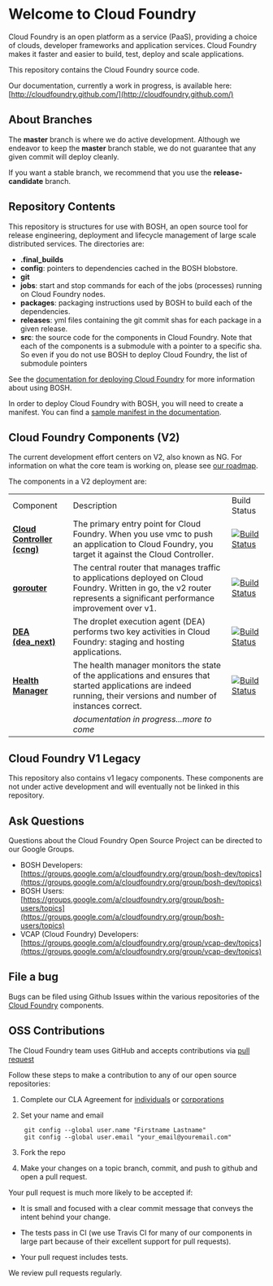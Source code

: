 # Welcome to Cloud Foundry

Cloud Foundry is an open platform as a service (PaaS), providing a choice of clouds, developer frameworks and application services. Cloud Foundry makes it faster and easier to build, test, deploy and scale applications.

This repository contains the Cloud Foundry source code.

Our documentation, currently a work in progress, is available here: [http://cloudfoundry.github.com/](http://cloudfoundry.github.com/)

## About Branches

The **master** branch is where we do active development. Although we endeavor to keep the **master** branch stable, we do not guarantee that any given commit will deploy cleanly.

If you want a stable branch, we recommend that you use the **release-candidate** branch.

## Repository Contents

This repository is structures for use with BOSH, an open source tool for release engineering, deployment and lifecycle management of large scale distributed services. The directories are:

- **.final_builds**
- **config**: pointers to dependencies cached in the BOSH blobstore.
- **git**
- **jobs**: start and stop commands for each of the jobs (processes) running on Cloud Foundry nodes.
- **packages**: packaging instructions used by BOSH to build each of the dependencies.
- **releases**: yml files containing the git commit shas for each package in a given release.
- **src**: the source code for the components in Cloud Foundry. Note that each of the components is a submodule with a pointer to a specific sha. So even if you do not use BOSH to deploy Cloud Foundry, the list of submodule pointers

See the [documentation for deploying Cloud Foundry](http://cloudfoundry.github.com/docs/running/deploying-cf/) for more information about using BOSH.

In order to deploy Cloud Foundry with BOSH, you will need to create a manifest. You can find a [sample manifest in the documentation](http://cloudfoundry.github.com/docs/running/deploying-cf/vsphere/cloud-foundry-example-manifest.html).

## Cloud Foundry Components (V2)

The current development effort centers on V2, also known as NG. For information on what the core team is working on, please see [our roadmap](http://cloudfoundry.github.com/docs/roadmap.html).

The components in a V2 deployment are:

<table>
	<tr>
		<td>Component</td><td>Description</td><td>Build Status</td>
	</tr>
	<tr>
		<td><b><a href="https://github.com/cloudfoundry/cloud_controller_ng">Cloud Controller (ccng)</a></b></td>
		<td>
			The primary entry point for Cloud Foundry. When you use vmc to push an application to Cloud Foundry, you target it against the Cloud Controller.
		</td>
		<td><a href="https://travis-ci.org/cloudfoundry/cloud_controller_ng"><img src="https://travis-ci.org/cloudfoundry/cloud_controller_ng.png" alt="Build Status"></a>
        </td>
	</tr>
	<tr>
		<td><b><a href="https://github.com/cloudfoundry/gorouter">gorouter</a></b></td>
		<td>The central router that manages traffic to applications deployed on Cloud Foundry. Written in go, the v2 router represents a significant performance improvement over v1.</td>
		<td><a href="https://travis-ci.org/cloudfoundry/gorouter"><img src="https://travis-ci.org/cloudfoundry/gorouter.png" alt="Build Status"></a>
		</td>
	</tr>
	<tr>
		<td><b><a href="https://github.com/cloudfoundry/dea_ng">DEA (dea_next)</a></b></td>
		<td>The droplet execution agent (DEA) performs two key activities in Cloud Foundry: staging and hosting applications.</td>
		<td><a href="https://travis-ci.org/cloudfoundry/dea_ng"><img src="https://travis-ci.org/cloudfoundry/dea_ng.png" alt="Build Status"></a></td>
	</tr>
	<tr>
		<td><b><a href="https://github.com/cloudfoundry/health_manager">Health Manager</a></b></td>
		<td>The health manager monitors the state of the applications and ensures that started applications are indeed running, their versions and number of instances correct.</td>
		<td><a href="https://travis-ci.org/cloudfoundry/health_manager"><img src="https://travis-ci.org/cloudfoundry/health_manager.png" alt="Build Status"></a>
        </td>
	</tr>
	<tr>
		<td></td>
		<td><i>documentation in progress...more to come</i></td>
		<td></td>
	</tr>
</table>

## Cloud Foundry V1 Legacy

This repository also contains v1 legacy components. These components are not under active development and will eventually not be linked in this repository.

## Ask Questions

Questions about the Cloud Foundry Open Source Project can be directed to our Google Groups.

* BOSH Developers: [https://groups.google.com/a/cloudfoundry.org/group/bosh-dev/topics](https://groups.google.com/a/cloudfoundry.org/group/bosh-dev/topics)
* BOSH Users:[https://groups.google.com/a/cloudfoundry.org/group/bosh-users/topics](https://groups.google.com/a/cloudfoundry.org/group/bosh-users/topics)
* VCAP (Cloud Foundry) Developers: [https://groups.google.com/a/cloudfoundry.org/group/vcap-dev/topics](https://groups.google.com/a/cloudfoundry.org/group/vcap-dev/topics)

## File a bug

Bugs can be filed using Github Issues within the various repositories of the [Cloud Foundry](http://github.com/cloudfoundry) components.

## OSS Contributions

The Cloud Foundry team uses GitHub and accepts contributions via [pull request](https://help.github.com/articles/using-pull-requests)

Follow these steps to make a contribution to any of our open source repositories:

1. Complete our CLA Agreement for [individuals](http://www.cloudfoundry.org/individualcontribution.pdf) or [corporations](http://www.cloudfoundry.org/corpcontribution.pdf)
1. Set your name and email

		git config --global user.name "Firstname Lastname"
		git config --global user.email "your_email@youremail.com"

1. Fork the repo

1. Make your changes on a topic branch, commit, and push to github and open a pull request.

Your pull request is much more likely to be accepted if:

- It is small and focused with a clear commit message that conveys the intent behind your change.

- The tests pass in CI (we use Travis CI for many of our components in large part because of their excellent support for pull requests).

- Your pull request includes tests.

We review pull requests regularly.
